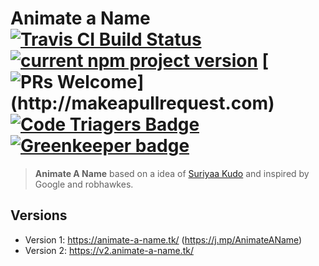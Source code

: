 # Animate a Name [![Travis CI Build Status](https://travis-ci.org/SuriyaaKudoIsc/animate-a-name.svg?branch=gh-pages)](https://travis-ci.org/SuriyaaKudoIsc/animate-a-name) [![current npm project version](https://img.shields.io/npm/v/animate-a-name.svg)](https://www.npmjs.com/package/animate-a-name) [![PRs Welcome](https://img.shields.io/badge/PRs-welcome-brightgreen.svg?)](http://makeapullrequest.com) [![Code Triagers Badge](https://www.codetriage.com/suriyaakudoisc/animate-a-name/badges/users.svg)](https://www.codetriage.com/suriyaakudoisc/animate-a-name) [![Greenkeeper badge](https://badges.greenkeeper.io/SuriyaaKudoIsc/animate-a-name.svg)](https://greenkeeper.io/)
 
> **Animate A Name** based on a idea of [Suriyaa Kudo](https://github.com/SuriyaaKudoIsc) and inspired by Google and robhawkes.

## Versions
* Version 1: https://animate-a-name.tk/ (https://j.mp/AnimateAName)
* Version 2: https://v2.animate-a-name.tk/
